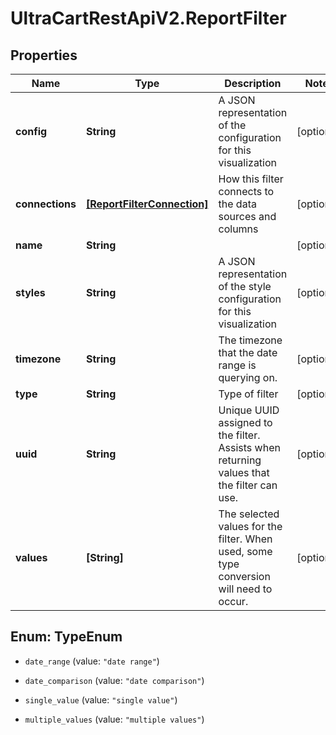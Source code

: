 # UltraCartRestApiV2.ReportFilter

## Properties
Name | Type | Description | Notes
------------ | ------------- | ------------- | -------------
**config** | **String** | A JSON representation of the configuration for this visualization | [optional] 
**connections** | [**[ReportFilterConnection]**](ReportFilterConnection.md) | How this filter connects to the data sources and columns | [optional] 
**name** | **String** |  | [optional] 
**styles** | **String** | A JSON representation of the style configuration for this visualization | [optional] 
**timezone** | **String** | The timezone that the date range is querying on. | [optional] 
**type** | **String** | Type of filter | [optional] 
**uuid** | **String** | Unique UUID assigned to the filter.  Assists when returning values that the filter can use. | [optional] 
**values** | **[String]** | The selected values for the filter.  When used, some type conversion will need to occur. | [optional] 


<a name="TypeEnum"></a>
## Enum: TypeEnum


* `date_range` (value: `"date range"`)

* `date_comparison` (value: `"date comparison"`)

* `single_value` (value: `"single value"`)

* `multiple_values` (value: `"multiple values"`)





